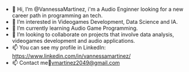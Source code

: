 - 👋 Hi, I’m @VannessaMartinez, i'm a Audio Enginner looking for a new career path in programming an tech.
- 👀 I’m interested in Videogames Development, Data Science and IA.
- 🌱 I’m currently learning Audio Game Programming.
- 💞️ I’m looking to collaborate on projects that involve data analysis, videogames development and audio applications.
- 📫 You can see my profile in LinkedIn: https://www.linkedin.com/in/vannessamartinez/ 
- 📫 Contact me:email:vmartinez2049@gmail.com

<!---
VannessaMartinez/VannessaMartinez is a ✨ special ✨ repository because its `README.md` (this file) appears on your GitHub profile.
You can click the Preview link to take a look at your changes.
--->
